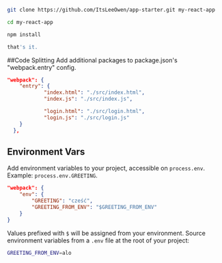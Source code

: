 ```sh
git clone https://github.com/ItsLeeOwen/app-starter.git my-react-app

cd my-react-app

npm install

that's it.
```

##Code Splitting
Add additional packages to package.json's "webpack.entry" config.

```json
"webpack": {
    "entry": {
			"index.html": "./src/index.html",
			"index.js": "./src/index.js",

			"login.html": "./src/login.html",
			"login.js": "./src/login.js"
    }
  },
```

## Environment Vars

Add environment variables to your project, accessible on `process.env`. Example: `process.env.GREETING`.

```json
"webpack": {
	"env": {
		"GREETING": "cześć",
		"GREETING_FROM_ENV": "$GREETING_FROM_ENV"
	}
}
```

Values prefixed with `$` will be assigned from your environment.
Source environment variables from a `.env` file at the root of your project:

```sh
GREETING_FROM_ENV=alo
```
